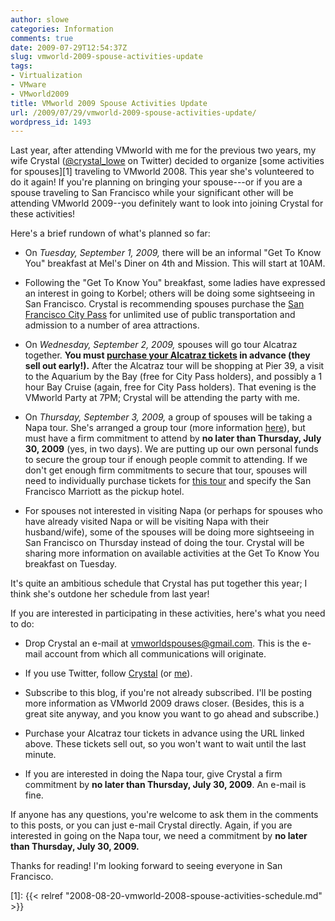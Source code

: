 ```yaml
---
author: slowe
categories: Information
comments: true
date: 2009-07-29T12:54:37Z
slug: vmworld-2009-spouse-activities-update
tags:
- Virtualization
- VMware
- VMworld2009
title: VMworld 2009 Spouse Activities Update
url: /2009/07/29/vmworld-2009-spouse-activities-update/
wordpress_id: 1493
---
```


Last year, after attending VMworld with me for the previous two years, my wife Crystal ([@crystal_lowe](http://twitter.com/crystal_lowe) on Twitter) decided to organize [some activities for spouses][1] traveling to VMworld 2008. This year she's volunteered to do it again! If you're planning on bringing your spouse---or if you are a spouse traveling to San Francisco while your significant other will be attending VMworld 2009--you definitely want to look into joining Crystal for these activities!

Here's a brief rundown of what's planned so far:

* On _Tuesday, September 1, 2009,_ there will be an informal "Get To Know You" breakfast at Mel's Diner on 4th and Mission. This will start at 10AM.

* Following the "Get To Know You" breakfast, some ladies have expressed an interest in going to Korbel; others will be doing some sightseeing in San Francisco. Crystal is recommending spouses purchase the [San Francisco City Pass](http://www.citypass.com/city/sanfrancisco.html) for unlimited use of public transportation and admission to a number of area attractions.

* On _Wednesday, September 2, 2009,_ spouses will go tour Alcatraz together. **You must [purchase your Alcatraz tickets](https://www.alcatrazcruises.com/website/price-schedule-chart.aspx) in advance (they sell out early!).** After the Alcatraz tour will be shopping at Pier 39, a visit to the Aquarium by the Bay (free for City Pass holders), and possibly a 1 hour Bay Cruise (again, free for City Pass holders). That evening is the VMworld Party at 7PM; Crystal will be attending the party with me.

* On _Thursday, September 3, 2009,_ a group of spouses will be taking a Napa tour. She's arranged a group tour (more information [here](http://toursanfranciscobay.com/tours/redwoods-then-wine.html)), but must have a firm commitment to attend by **no later than Thursday, July 30, 2009** (yes, in two days). We are putting up our own personal funds to secure the group tour if enough people commit to attending. If we don't get enough firm commitments to secure that tour, spouses will need to individually purchase tickets for [this tour](http://www.napawinetours.net/tours/tourDetail.cfm?tour_id=7146) and specify the San Francisco Marriott as the pickup hotel.

* For spouses not interested in visiting Napa (or perhaps for spouses who have already visited Napa or will be visiting Napa with their husband/wife), some of the spouses will be doing more sightseeing in San Francisco on Thursday instead of doing the tour. Crystal will be sharing more information on available activities at the Get To Know You breakfast on Tuesday.

It's quite an ambitious schedule that Crystal has put together this year; I think she's outdone her schedule from last year!

If you are interested in participating in these activities, here's what you need to do:

* Drop Crystal an e-mail at [vmworldspouses@gmail.com](mailto:vmworldspouses@gmail.com). This is the e-mail account from which all communications will originate.

* If you use Twitter, follow [Crystal](http://twitter.com/crystal_lowe) (or [me](http://twitter.com/scott_lowe)).

* Subscribe to this blog, if you're not already subscribed. I'll be posting more information as VMworld 2009 draws closer. (Besides, this is a great site anyway, and you know you want to go ahead and subscribe.)

* Purchase your Alcatraz tour tickets in advance using the URL linked above. These tickets sell out, so you won't want to wait until the last minute.

* If you are interested in doing the Napa tour, give Crystal a firm commitment by **no later than Thursday, July 30, 2009**. An e-mail is fine.

If anyone has any questions, you're welcome to ask them in the comments to this posts, or you can just e-mail Crystal directly. Again, if you are interested in going on the Napa tour, we need a commitment by **no later than Thursday, July 30, 2009.**

Thanks for reading! I'm looking forward to seeing everyone in San Francisco.

[1]: {{< relref "2008-08-20-vmworld-2008-spouse-activities-schedule.md" >}}
